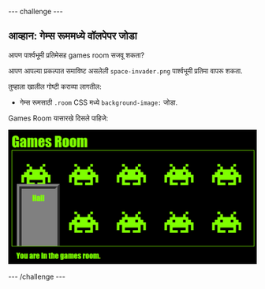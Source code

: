 \--- challenge \---

## आव्हान: गेम्स रूममध्ये वॉलपेपर जोडा

आपण पार्श्वभूमी प्रतिमेसह games room सजवू शकता?

आपण आपल्या प्रकल्पात समाविष्ट असलेली `space-invader.png` पार्श्वभूमी प्रतिमा वापरू शकता.

तुम्हाला खालील गोष्टी कराव्या लागतील:

+ गेम्स रूमसाठी `.room` CSS मध्ये `background-image:` जोडा. 

Games Room यासारखे दिसले पाहिजे:

![screenshot](images/rooms-games-finished.png)

\--- /challenge \---